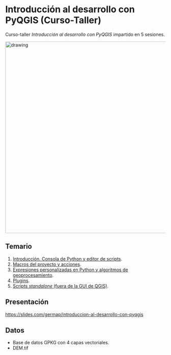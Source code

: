 # Introducción al desarrollo con PyQGIS (Curso-Taller)

Curso-taller *Introducción al desarrollo con PyQGIS* impartido en 5 sesiones.

<img src="https://imgur.com/LSV4MUO.png" alt="drawing" width="600"/>

## Temario

1. [Introducción. Consola de Python y editor de scripts](https://github.com/qgisco/taller-introduccion-pyqgis/tree/master/1era_Sesi%C3%B3n_Intro_Consola_Python_y_Editor_Scripts).
2. [Macros del proyecto y acciones](https://github.com/qgisco/taller-introduccion-pyqgis/tree/master/2da_Sesi%C3%B3n_Macros_y_Acciones).
3. [Expresiones personalizadas en Python y algoritmos de geoprocesamiento](https://github.com/qgisco/taller-introduccion-pyqgis/tree/master/3ra_Sesi%C3%B3n_Expresiones_personalizadas_y_Algoritmos_Geoprocesamiento).
4. [Plugins](https://github.com/qgisco/taller-introduccion-pyqgis/tree/master/4ta_Sesi%C3%B3n_Plugins).
5. [Scripts *standalone* (fuera de la GUI de QGIS)](https://github.com/qgisco/taller-introduccion-pyqgis/tree/master/5ta_Sesi%C3%B3n_Scripts_Standalone).

## Presentación
https://slides.com/germap/introduccion-al-desarrollo-con-pyqgis

## Datos
 + Base de datos GPKG con 4 capas vectoriales.
 + DEM.tif 
